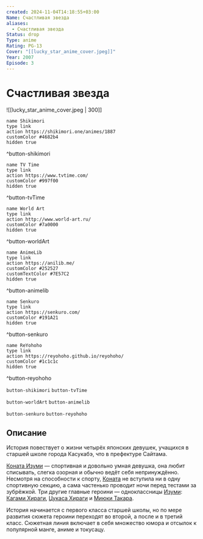 ```yaml
---
created: 2024-11-04T14:18:55+03:00
Name: Счастливая звезда
aliases:
  - Счастливая звезда
Status: drop
Type: anime
Rating: PG-13
Cover: "[[lucky_star_anime_cover.jpeg]]"
Year: 2007
Episode: 3
---
```


# Счастливая звезда

![[lucky_star_anime_cover.jpeg | 300]]

```button
name Shikimori
type link
action https://shikimori.one/animes/1887
customColor #4682b4
hidden true
```
^button-shikimori

```button
name TV Time
type link
action https://www.tvtime.com/
customColor #997f00
hidden true
```
^button-tvTime

```button
name World Art
type link
action http://www.world-art.ru/
customColor #7a0000
hidden true
```
^button-worldArt

```button
name AnimeLib
type link
action https://anilib.me/
customColor #252527
customTextColor #7E57C2
hidden true
```
^button-animelib

```button
name Senkuro
type link
action https://senkuro.com/
customColor #191A21
hidden true
```
^button-senkuro

```button
name ReYohoho
type link
action https://reyohoho.github.io/reyohoho/
customColor #1c1c1c
hidden true
```
^button-reyohoho

`button-shikimori` `button-tvTime`

`button-worldArt` `button-animelib`

`button-senkuro` `button-reyohoho`

## Описание

История повествует о жизни четырёх японских девушек, учащихся в старшей школе города Касукабэ, что в префектуре Сайтама.

[Коната Изуми](https://shikimori.one/characters/2169-konata-izumi) — спортивная и довольно умная девушка, она любит списывать, слегка озорная и обычно ведёт себя непринуждённо. Несмотря на способности к спорту, [Коната](https://shikimori.one/characters/2169-konata-izumi) не вступила ни в одну спортивную секцию, а сама частенько проводит ночи перед тестами за зубрёжкой. Три другие главные героини — одноклассницы [Изуми](https://shikimori.one/characters/2169-konata-izumi): [Кагами Хираги](https://shikimori.one/characters/2171-kagami-hiiragi), [Цукаса Хираги](https://shikimori.one/characters/2170-tsukasa-hiiragi) и [Миюки Такара](https://shikimori.one/characters/2172-miyuki-takara).

История начинается с первого класса старшей школы, но по мере развития сюжета героини переходят во второй, а после и в третий класс. Сюжетная линия включает в себя множество юмора и отсылок к популярной манге, аниме и токусацу.
